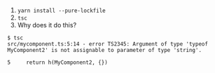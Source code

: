 1. `yarn install --pure-lockfile`
2. `tsc`
3. Why does it do this?

```
$ tsc
src/mycomponent.ts:5:14 - error TS2345: Argument of type 'typeof MyComponent2' is not assignable to parameter of type 'string'.

5     return h(MyComponent2, {})
```

